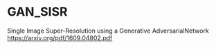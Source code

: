 # GAN_SISR 
Single Image Super-Resolution using a Generative AdversarialNetwork
https://arxiv.org/pdf/1609.04802.pdf
